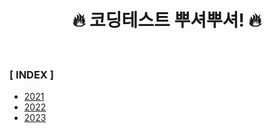 <div align="center">

<h1>🔥 코딩테스트 뿌셔뿌셔! 🔥 </h1>

</div>

<br>

### **[ INDEX ]**
- [2021](src/com/algorithm_2021_2022)
- [2022](src/com/algorithm_2021_2022)
- [2023](src/com/algorithm_2023)
